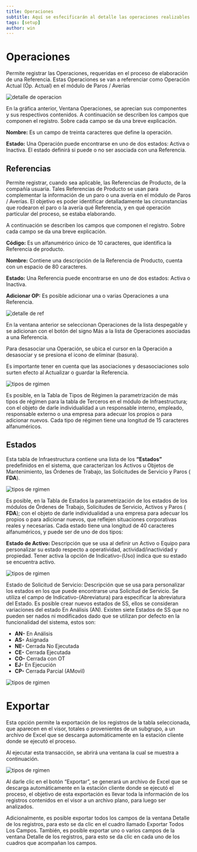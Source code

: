 ```yaml
---
title: Operaciones
subtitle: Aquí se esfecificarán al detalle las operaciones realizables en AM.
tags: [setup]
author: win
---
```

# Operaciones

Permite registrar las Operaciones, requeridas en el proceso de elaboración de una Referencia. Estas Operaciones se van a referenciar como Operación Actual (Óp.  Actual) en el módulo de Paros / Averías

![detalle de operacion](../../assets/images/cap02/chp02_img74.png)

En la gráfica anterior, Ventana Operaciones, se aprecian sus componentes y sus respectivos contenidos. A continuación se describen los campos que componen el registro. Sobre cada campo se da una breve explicación.

**Nombre:** Es un campo de treinta caracteres que define la operación.

**Estado:** Una Operación puede encontrarse en uno de dos estados: Activa o Inactiva. El estado definirá si puede o no ser asociada con una Referencia.

## Referencias

Permite registrar, cuando sea aplicable, las Referencias de Producto, de la compañía usuaria. Tales Referencias de Producto se usan para complementar la información de un paro o una avería en el módulo de Paros / Averías. El objetivo es poder identificar detalladamente las circunstancias que rodearon el paro o la avería qué Referencia, y en qué operación particular del proceso, se estaba elaborando.

A continuación se describen los campos que componen el registro. Sobre cada campo se da una breve explicación.

**Código:** Es un alfanumérico único de 10 caracteres, que identifica la Referencia de producto.

**Nombre:** Contiene una descripción de la Referencia de Producto, cuenta con un espacio de 80 caracteres.

**Estado:** Una Referencia puede encontrarse en uno de dos estados: Activa o Inactiva.

**Adicionar OP:** Es posible adicionar una o varias Operaciones a una Referencia.

![detalle de ref](../../assets/images/cap02/chp02_img75.png)

En la ventana anterior se seleccionan Operaciones de la lista despegable y se adicionan con el botón del signo Más a la lista de Operaciones asociadas a una Referencia.

Para desasociar una Operación, se ubica el cursor en la Operación a desasociar y se presiona el icono de <span class="iconify btn" data-icon=delete>eliminar (basura)</span>.

Es importante tener en cuenta que las asociaciones y desasociaciones solo surten efecto al Actualizar o guardar la Referencia.

![tipos de rgimen](../../assets/images/cap02/chp02_img76.png)

Es posible, en la Tabla de Tipos de Régimen la parametrización de más tipos de régimen para la tabla de Terceros en el módulo de Infraestructura; con el objeto de darle individualidad a un responsable interno, empleado, responsable externo o una empresa para adecuar los propios o para adicionar nuevos. Cada tipo de régimen tiene una longitud de 15 caracteres alfanuméricos. 

## Estados

Esta tabla de Infraestructura contiene  una lista de los **“Estados”** predefinidos en el sistema, que caracterizan los Activos u Objetos de Mantenimiento, las Órdenes de Trabajo, las Solicitudes de Servicio y Paros ( **FDA**).

![tipos de rgimen](../../assets/images/cap02/chp02_img77.png)


Es posible, en la Tabla de Estados la parametrización de los estados de los módulos de Órdenes de Trabajo, Solicitudes de Servicio, Activos y Paros ( **FDA**); con el objeto de darle individualidad a una empresa para adecuar los propios o para adicionar nuevos, que reflejen situaciones corporativas reales y necesarias. Cada estado tiene una longitud de 40 caracteres alfanuméricos, y puede ser de uno de dos tipos:

**Estado de Activo:** Descripción que se usa al definir un Activo o Equipo para personalizar su estado respecto a operatividad, actividad/inactividad y propiedad. Tener activa la opción de Indicativo-(Uso) indica que su estado se encuentra activo.

![tipos de rgimen](../../assets/images/cap02/chp02_img80.png)


Estado de Solicitud de Servicio: Descripción que se usa para personalizar los estados en los que puede encontrarse una Solicitud de  Servicio. Se utiliza el campo de Indicativo-(Abreviatura) para especificar la abreviatura del Estado. Es posible crear nuevos estados de SS, ellos se consideran variaciones  del  estado En Análisis (AN). Existen siete Estados de SS que no pueden ser nados ni modificados dado que se utilizan por defecto en la funcionalidad del sistema, estos son:

-	**AN-** En Análisis
-	**AS-** Asignada
-	**NE-** Cerrada No Ejecutada
-	**CE-** Cerrada Ejecutada
-	**CO-** Cerrada con OT
-	**EJ-** En Ejecución 
-	**CP-** Cerrada Parcial (AMovil)


![tipos de rgimen](../../assets/images/cap02/chp02_img81.png)

# Exportar

Esta opción permite la exportación de los registros de la tabla seleccionada, que aparecen en el visor, totales o provenientes de un subgrupo, a un archivo de Excel que se descarga automáticamente en la estación cliente donde se ejecutó el proceso.  

Al ejecutar esta transacción, se abrirá una ventana la cual se muestra a continuación.

![tipos de rgimen](../../assets/images/cap02/chp02_img82.png)

Al darle clic en el botón  <a class="btn"> “Exportar”</a>, se generará un archivo de Excel que se descarga automáticamente en la estación cliente donde se ejecutó el proceso, el objetivo de esta exportación es llevar toda la información de los registros contenidos en el visor a un archivo plano, para luego ser analizados. 

Adicionalmente, es posible exportar todos los campos de la ventana Detalle de los registros, para esto se da clic en el cuadro llamado <a class="btn">Exportar Todos Los Campos</a>. También, es posible exportar uno o varios campos de la ventana Detalle de los registros, para esto se da clic en cada uno de los cuadros que acompañan los campos. 

